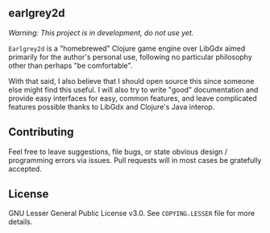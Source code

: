 ## earlgrey2d

*Warning: This project is in development, do not use yet.*

```Earlgrey2d``` is a "homebrewed" Clojure game engine over LibGdx aimed primarily for the author's personal use, following no
particular philosophy other than perhaps "be comfortable".

With that said, I also believe that I should open source
this since someone else might find this useful.
I will also try to write "good" documentation and provide
easy interfaces for easy, common features, and leave complicated features
possible thanks to LibGdx and Clojure's Java interop.

## Contributing

Feel free to leave suggestions, file bugs, or state
obvious design / programming errors via issues. Pull requests
will in most cases be gratefully accepted.

## License

GNU Lesser General Public License v3.0. See ```COPYING.LESSER``` file for more details.
